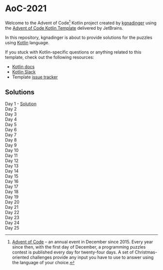# AoC-2021

Welcome to the Advent of Code[^aoc] Kotlin project created by [kgnadinger][github] using the [Advent of Code Kotlin Template][template] delivered by JetBrains.

In this repository, kgnadinger is about to provide solutions for the puzzles using [Kotlin][kotlin] language.

If you stuck with Kotlin-specific questions or anything related to this template, check out the following resources:

- [Kotlin docs][docs]
- [Kotlin Slack][slack]
- Template [issue tracker][issues]


[^aoc]:
    [Advent of Code][aoc] – an annual event in December since 2015.
    Every year since then, with the first day of December, a programming puzzles contest is published every day for twenty-four days.
    A set of Christmas-oriented challenges provide any input you have to use to answer using the language of your choice.

[aoc]: https://adventofcode.com
[docs]: https://kotlinlang.org/docs/home.html
[github]: https://github.com/kgnadinger
[issues]: https://github.com/kotlin-hands-on/advent-of-code-kotlin-template/issues
[kotlin]: https://kotlinlang.org
[slack]: https://surveys.jetbrains.com/s3/kotlin-slack-sign-up
[template]: https://github.com/kotlin-hands-on/advent-of-code-kotlin-template

## Solutions
Day 1 - [Solution](https://github.com/kgnadinger/AoC-2021/tree/main/src/Day_1) \
Day 2 \
Day 3 \
Day 4 \
Day 5 \
Day 6 \
Day 7 \
Day 8 \
Day 9 \
Day 10 \
Day 11 \
Day 12 \
Day 13 \
Day 14 \
Day 15 \
Day 16 \
Day 17 \
Day 18 \
Day 19 \
Day 20 \
Day 21 \
Day 22 \
Day 23 \
Day 24 \
Day 25
